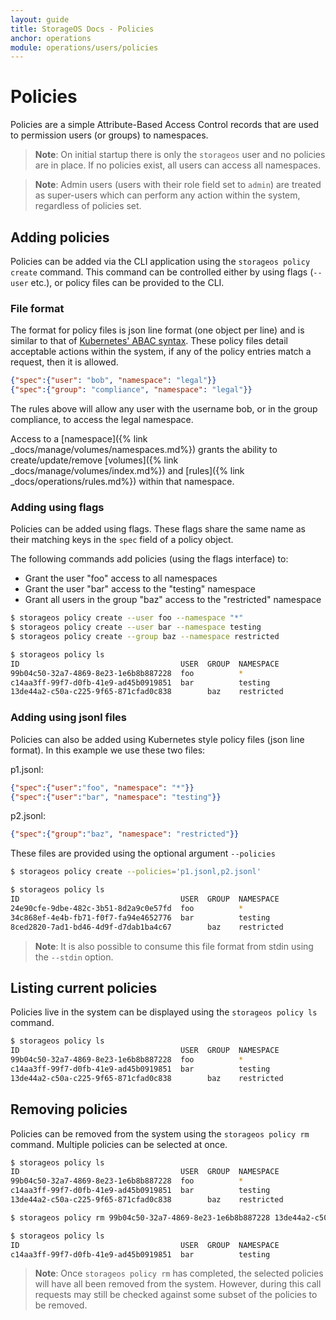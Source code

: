 ```yaml
---
layout: guide
title: StorageOS Docs - Policies
anchor: operations
module: operations/users/policies
---
```


# Policies

Policies are a simple Attribute-Based Access Control records that are used to permission users (or groups) to namespaces.

>**Note**: On initial startup there is only the `storageos` user and no policies are in place. If no policies exist, all users can access all namespaces.

>**Note**: Admin users (users with their role field set to `admin`) are treated as super-users which can perform any action within the system, regardless of policies set.


## Adding policies

Policies can be added via the CLI application using the `storageos policy create` command. This command can be controlled either by using flags (`--user` etc.),
or policy files can be provided to the CLI.


### File format

The format for policy files is json line format (one object per line) and is similar to that of [Kubernetes' ABAC syntax](https://kubernetes.io/docs/admin/authorization/abac/).
These policy files detail acceptable actions within the system, if any of the policy entries match a request, then it is allowed.

```json
{"spec":{"user": "bob", "namespace": "legal"}}
{"spec":{"group": "compliance", "namespace": "legal"}}
```

The rules above will allow any user with the username bob, or in the group compliance, to access the legal namespace.

Access to a [namespace]({% link _docs/manage/volumes/namespaces.md%}) grants the ability to create/update/remove
[volumes]({% link _docs/manage/volumes/index.md%}) and [rules]({% link _docs/operations/rules.md%}) within that namespace.


### Adding using flags
Policies can be added using flags. These flags share the same name as their matching keys in the `spec` field of a policy object.

The following commands add policies (using the flags interface) to:
- Grant the user "foo" access to all namespaces
- Grant the user "bar" access to the "testing" namespace
- Grant all users in the group "baz" access to the "restricted" namespace

```bash
$ storageos policy create --user foo --namespace "*"
$ storageos policy create --user bar --namespace testing
$ storageos policy create --group baz --namespace restricted

$ storageos policy ls
ID                                    USER  GROUP  NAMESPACE
99b04c50-32a7-4869-8e23-1e6b8b887228  foo          *
c14aa3ff-99f7-d0fb-41e9-ad45b0919851  bar          testing
13de44a2-c50a-c225-9f65-871cfad0c838        baz    restricted
```

### Adding using jsonl files
Policies can also be added using Kubernetes style policy files (json line format). In this example we use these two files:

p1.jsonl:
```json
{"spec":{"user":"foo", "namespace": "*"}}
{"spec":{"user":"bar", "namespace": "testing"}}
```

p2.jsonl:
```json
{"spec":{"group":"baz", "namespace": "restricted"}}
```

These files are provided using the optional argument `--policies`
```bash
$ storageos policy create --policies='p1.jsonl,p2.jsonl'

$ storageos policy ls
ID                                    USER  GROUP  NAMESPACE
24e90cfe-9dbe-482c-3b51-8d2a9c0e57fd  foo          *
34c868ef-4e4b-fb71-f0f7-fa94e4652776  bar          testing
8ced2820-7ad1-bd46-4d9f-d7dab1ba4c67        baz    restricted
```

>**Note**: It is also possible to consume this file format from stdin using the `--stdin` option.

## Listing current policies
Policies live in the system can be displayed using the `storageos policy ls` command.

```bash
$ storageos policy ls
ID                                    USER  GROUP  NAMESPACE
99b04c50-32a7-4869-8e23-1e6b8b887228  foo          *
c14aa3ff-99f7-d0fb-41e9-ad45b0919851  bar          testing
13de44a2-c50a-c225-9f65-871cfad0c838        baz    restricted
```

## Removing policies
Policies can be removed from the system using the `storageos policy rm` command. Multiple policies can be selected at once.

```bash
$ storageos policy ls
ID                                    USER  GROUP  NAMESPACE
99b04c50-32a7-4869-8e23-1e6b8b887228  foo          *
c14aa3ff-99f7-d0fb-41e9-ad45b0919851  bar          testing
13de44a2-c50a-c225-9f65-871cfad0c838        baz    restricted

$ storageos policy rm 99b04c50-32a7-4869-8e23-1e6b8b887228 13de44a2-c50a-c225-9f65-871cfad0c838

$ storageos policy ls
ID                                    USER  GROUP  NAMESPACE
c14aa3ff-99f7-d0fb-41e9-ad45b0919851  bar          testing
```

>**Note**: Once `storageos policy rm` has completed, the selected policies will have all been removed from the system.
However, during this call requests may still be checked against some subset of the policies to be removed.
